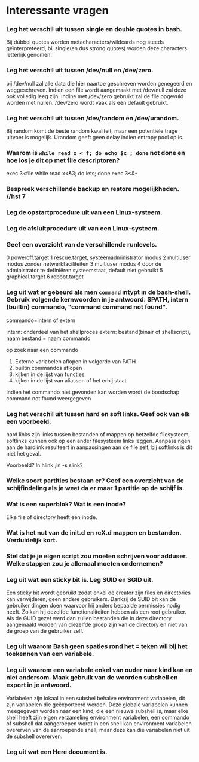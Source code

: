 # Interessante vragen

### Leg het verschil uit tussen single en double quotes in bash. 
Bij dubbel quotes worden metacharacters/wildcards nog steeds geïnterpreteerd, bij single(en dus strong quotes) worden deze characters letterlijk genomen.

### Leg het verschil uit tussen /dev/null en /dev/zero.
bij /dev/null zal alle data die hier naartoe geschreven worden genegeerd en weggeschreven. Indien een file wordt aangemaakt met /dev/null zal deze ook volledig leeg zijn. Indine met /dev/zero gebruikt zal de file opgevuld worden met nullen. /dev/zero wordt vaak als een default gebruikt.

### Leg het verschil uit tussen /dev/random en /dev/urandom.
Bij random komt de beste random kwaliteit, maar een potentiële trage uitvoer is mogelijk. Urandom geeft geen delay indien entropy pool op is.

### Waarom is `while read x < f; do echo $x ; done` **not done** en hoe los je dit op met file descriptoren?

exec 3<file
while read x<&3; do iets; done
exec 3<&-

### Bespreek verschillende backup en restore mogelijkheden. //hst 7

### Leg de opstartprocedure uit van een Linux-systeem.

### Leg de afsluitprocedure uit van een Linux-systeem.

### Geef een overzicht van de verschillende runlevels.
0 poweroff.target
1 rescue.target, systeemadministrator modus
2 multiuser modus zonder netwerkfaciliteiten
3 multiuser modus
4 door de administrator te definiëren systeemstaat, default niet gebruikt
5 graphical.target
6 reboot.target

### Leg uit wat er gebeurd als men `command` intypt in de bash-shell. Gebruik volgende kernwoorden in je antwoord: $PATH, intern (builtin) commando, "command command not found".
commando=intern of extern

intern: onderdeel van het shellproces
extern: bestand(binair of shellscript), naam bestand = naam commando

op zoek naar een commando
1. Externe variabelen aflopen in volgorde van PATH
2. builtin commandos aflopen
3. kijken in de lijst van functies
4. kijken in de lijst van aliassen of het erbij staat

Indien het commando niet gevonden kan worden wordt de boodschap command not found weergegeven

### Leg het verschil uit tussen hard en soft links. Geef ook van elk een voorbeeld.
hard links zijn links tussen bestanden of mappen op hetzelfde filesysteem, softlinks kunnen ook op een ander filesysteem links leggen.
Aanpassingen aan de hardlink resulteert in aanpassingen aan de file zelf, bij softlinks is dit niet het geval.

Voorbeeld? ln hlink ;ln -s slink?

### Welke soort partities bestaan er? Geef een overzicht van de schijfindeling als je weet da er maar 1 partitie op de schijf is.

### Wat is een superblok? Wat is een inode?
Elke file of directory heeft een inode. 

### Wat is het nut van de init.d en rcX.d mappen en bestanden. Verduidelijk kort. 

### Stel dat je je eigen script zou moeten schrijven voor adduser. Welke stappen zou je allemaal moeten ondernemen?

### Leg uit wat een sticky bit is. Leg SUID en SGID uit.
Een sticky bit wordt gebruikt zodat enkel de creator zijn files en directories kan verwijderen, geen andere gebruikers.
Dankzij de SUID bit kan de gebruiker dingen doen waarvoor hij anders bepaalde permissies nodig heeft. Zo kan hij dezelfde functionaliteiten hebben als een root gebruiker.
Als de GUID gezet werd dan zullen bestanden die in deze directory aangemaakt worden van diezelfde groep zijn van de directory en niet van de groep van de gebruiker zelf.

### Leg uit waarom Bash geen spaties rond het = teken wil bij het toekennen van een variabele. 

### Leg uit waarom een variabele enkel van ouder naar kind kan en niet andersom. Maak gebruik van de woorden subshell en export in je antwoord.
Variabelen zijn lokaal in een subshel behalve environment variabelen, dit zijn variabelen die geëxporteerd werden. Deze globale variabelen kunnen meegegeven worden naar een kind, die een nieuwe subshell is, maar elke shell heeft zijn eigen verzameling environment variabelen, een commando of subshell dat aangeroepen wordt in een shell kan environment variabelen overerven van de aanroepende shell, maar deze kan die variabelen niet uit de subshell overerven.

### Leg uit wat een Here document is.



